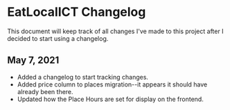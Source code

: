 # EatLocalICT Changelog
This document will keep track of all changes I've made to this project after I decided to start using a changelog.

## May 7, 2021
* Added a changelog to start tracking changes.
* Added price column to places migration--it appears it should have already been there.
* Updated how the Place Hours are set for display on the frontend.
